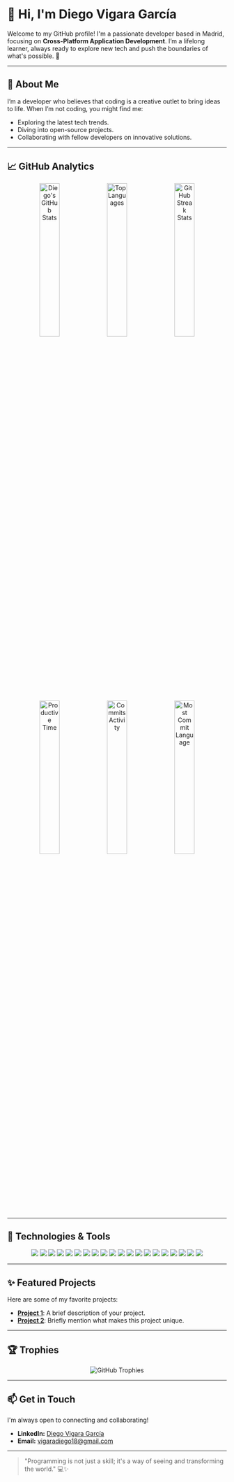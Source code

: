 # 👋 Hi, I'm Diego Vigara García

Welcome to my GitHub profile! I'm a passionate developer based in Madrid, focusing on **Cross-Platform Application Development**. I’m a lifelong learner, always ready to explore new tech and push the boundaries of what's possible. 🌱

---

## 🌟 About Me

I’m a developer who believes that coding is a creative outlet to bring ideas to life. When I’m not coding, you might find me:
- Exploring the latest tech trends.
- Diving into open-source projects.
- Collaborating with fellow developers on innovative solutions.


---

## 📈 GitHub Analytics

<p align="center">
    <img src="https://github-readme-stats.vercel.app/api?username=Diegoo1802&show_icons=true&count_private=true&theme=radical" alt="Diego's GitHub Stats" width="30%" />
    <img src="https://github-readme-stats.vercel.app/api/top-langs/?username=Diegoo1802&layout=compact&theme=radical" alt="Top Languages" width="30%" />
    <img src="https://github-readme-streak-stats.herokuapp.com?user=Diegoo1802&theme=radical" alt="GitHub Streak Stats" width="30%" />
</p>

<p align="center">
    <img src="https://github-profile-summary-cards.vercel.app/api/cards/productive-time?username=Diegoo1802&theme=radical" alt="Productive Time" width="30%" />
    <img src="https://github-profile-summary-cards.vercel.app/api/cards/commit-activity?username=Diegoo1802&theme=radical" alt="Commits Activity" width="30%" />
    <img src="https://github-profile-summary-cards.vercel.app/api/cards/most-commit-language?username=Diegoo1802&theme=radical" alt="Most Commit Language" width="30%" />
</p>

---

## 🔧 Technologies & Tools

<p align="center">
    <img src="https://img.shields.io/badge/-Python-3776AB?style=flat&logo=python&logoColor=white" />
    <img src="https://img.shields.io/badge/-JavaScript-F7DF1E?style=flat&logo=javascript&logoColor=black" />
    <img src="https://img.shields.io/badge/-Java-007396?style=flat&logo=java&logoColor=white" />
    <img src="https://img.shields.io/badge/-C%23-239120?style=flat&logo=csharp&logoColor=white" />
    <img src="https://img.shields.io/badge/-PHP-777BB4?style=flat&logo=php&logoColor=white" />
    <img src="https://img.shields.io/badge/-C%2B%2B-00599C?style=flat&logo=cplusplus&logoColor=white" />
    <img src="https://img.shields.io/badge/-React-61DAFB?style=flat&logo=react&logoColor=black" />
    <img src="https://img.shields.io/badge/-Node.js-339933?style=flat&logo=node.js&logoColor=white" />
    <img src="https://img.shields.io/badge/-Bootstrap-7952B3?style=flat&logo=bootstrap&logoColor=white" />
    <img src="https://img.shields.io/badge/-MySQL-4479A1?style=flat&logo=mysql&logoColor=white" />
    <img src="https://img.shields.io/badge/-MongoDB-47A248?style=flat&logo=mongodb&logoColor=white" />
    <img src="https://img.shields.io/badge/-Git-F05032?style=flat&logo=git&logoColor=white" />
    <img src="https://img.shields.io/badge/-GitHub-181717?style=flat&logo=github&logoColor=white" />
    <img src="https://img.shields.io/badge/-VS_Code-007ACC?style=flat&logo=visual-studio-code&logoColor=white" />
    <img src="https://img.shields.io/badge/-Figma-F24E1E?style=flat&logo=figma&logoColor=white" />
    <img src="https://img.shields.io/badge/-AWS-FF9900?style=flat&logo=amazon-aws&logoColor=white" />
    <img src="https://img.shields.io/badge/-Kubernetes-326CE5?style=flat&logo=kubernetes&logoColor=white" />
    <img src="https://img.shields.io/badge/-Firebase-FFCA28?style=flat&logo=firebase&logoColor=black" />
    <img src="https://img.shields.io/badge/-Android-3DDC84?style=flat&logo=android&logoColor=white" />
    <img src="https://img.shields.io/badge/-Unity-100000?style=flat&logo=unity&logoColor=white" />
</p>

---

## ✨ Featured Projects

Here are some of my favorite projects:

- [**Project 1**](https://github.com/your-username/project1): A brief description of your project.
- [**Project 2**](https://github.com/your-username/project2): Briefly mention what makes this project unique.

---

## 🏆 Trophies

<p align="center">
  <img src="https://github-profile-trophy.vercel.app/?username=Diegoo1802&theme=radical&column=7" alt="GitHub Trophies" />
</p>

---

## 📫 Get in Touch

I'm always open to connecting and collaborating!

- **LinkedIn:** [Diego Vigara García](https://linkedin.com/in/diego-vigara-garcia)
- **Email:** [vigaradiego18@gmail.com](mailto:vigaradiego18@gmail.com)

---

> "Programming is not just a skill; it's a way of seeing and transforming the world." 💻✨
